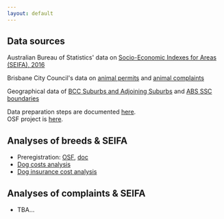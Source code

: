 ```yaml
---
layout: default
---
```


## Data sources

Australian Bureau of Statistics' data on [Socio-Economic Indexes for Areas (SEIFA), 2016](https://www.abs.gov.au/AUSSTATS/abs@.nsf/DetailsPage/2033.0.55.0012016?OpenDocument)  
  
Brisbane City Council's data on [animal permits](https://www.data.brisbane.qld.gov.au/data/dataset/current-animal-related-permits) and  [animal complaints](https://www.data.brisbane.qld.gov.au/data/dataset/animal-related-complaints)  

Geographical data of [BCC Suburbs and Adjoining Suburbs](https://www.data.brisbane.qld.gov.au/data/dataset/suburbs-and-adjoining-suburbs/resource/6fb89462-5ac5-4589-8576-cdca03652bc8) and [ABS SSC boundaries](https://www.abs.gov.au/AUSSTATS/abs@.nsf/DetailsPage/1270.0.55.003July%202016?OpenDocument)  

Data preparation steps are documented [here](00_data_prep.html).  
OSF project is [here](https://osf.io/c2gyw/).

## Analyses of breeds & SEIFA

 - Preregistration: [OSF](https://osf.io/7x4t3), [doc](https://rpanczak.github.io/FUN_BCC-animals/01_preregistration.html)  
 - [Dog costs analysis](02_dog-cost.html)  
 - [Dog insurance cost analysis](03_dog-insurance.html)  

## Analyses of complaints & SEIFA

  - TBA...  
